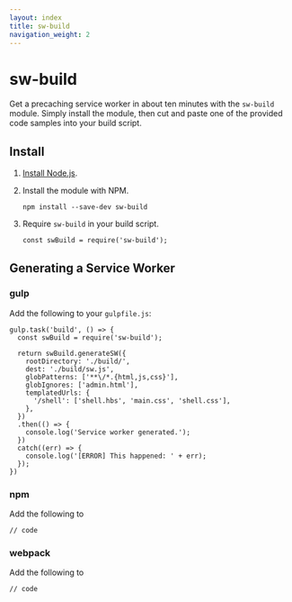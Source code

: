 ```yaml
---
layout: index
title: sw-build
navigation_weight: 2
---
```


# sw-build

Get a precaching service worker in about ten minutes with the `sw-build` module.
Simply install the module, then cut and paste one of the provided code samples
into your build script.

## Install

1. [Install Node.js](https://nodejs.org/en/).
1. Install the module with NPM.

   ```
   npm install --save-dev sw-build
   ```

1. Require `sw-build` in your build script.

   ```
   const swBuild = require('sw-build');
   ```

## Generating a Service Worker

### gulp

Add the following to your `gulpfile.js`:

    gulp.task('build', () => {
      const swBuild = require('sw-build');

      return swBuild.generateSW({
        rootDirectory: './build/',
        dest: './build/sw.js',
        globPatterns: ['**\/*.{html,js,css}'],
        globIgnores: ['admin.html'],
        templatedUrls: {
          '/shell': ['shell.hbs', 'main.css', 'shell.css'],
        },
      })
      .then(() => {
        console.log('Service worker generated.');
      })
      catch((err) => {
        console.log('[ERROR] This happened: ' + err);
      });
    })

### npm

Add the following to


```
// code
```

### webpack

Add the following to


```
// code
```
